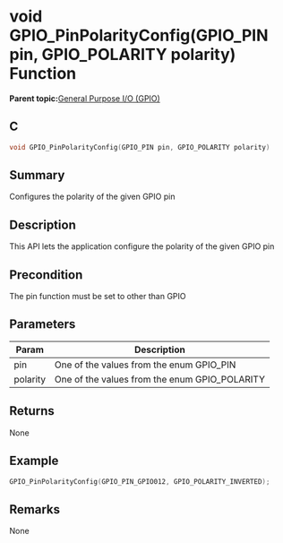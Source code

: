 # void GPIO\_PinPolarityConfig\(GPIO\_PIN pin, GPIO\_POLARITY polarity\) Function

**Parent topic:**[General Purpose I/O \(GPIO\)](GUID-ED544C7D-3D20-4AEC-99CF-5926C66E9EC7.md)

## C

```c
void GPIO_PinPolarityConfig(GPIO_PIN pin, GPIO_POLARITY polarity)
```

## Summary

Configures the polarity of the given GPIO pin

## Description

This API lets the application configure the polarity of the given GPIO pin

## Precondition

The pin function must be set to other than GPIO

## Parameters

|Param|Description|
|-----|-----------|
|pin|One of the values from the enum GPIO\_PIN|
|polarity|One of the values from the enum GPIO\_POLARITY|

## Returns

None

## Example

```c
GPIO_PinPolarityConfig(GPIO_PIN_GPIO012, GPIO_POLARITY_INVERTED);
```

## Remarks

None

